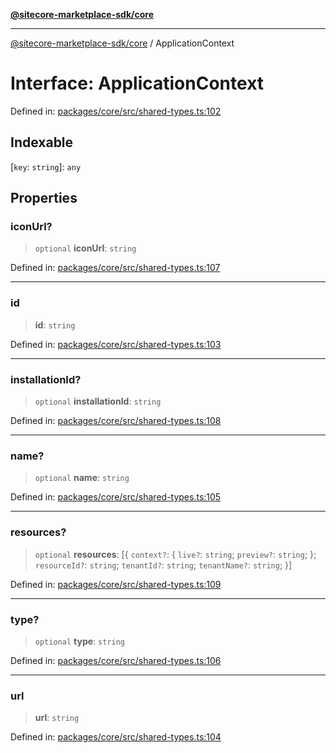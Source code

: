 [**@sitecore-marketplace-sdk/core**](../README.md)

***

[@sitecore-marketplace-sdk/core](../README.md) / ApplicationContext

# Interface: ApplicationContext

Defined in: [packages/core/src/shared-types.ts:102](https://github.com/Sitecore/sitecore-marketplace-sdk/blob/a90ac03b493793ea5a7d42ef9fc0d2eccdf4f1fb/packages/core/src/shared-types.ts#L102)

## Indexable

\[`key`: `string`\]: `any`

## Properties

### iconUrl?

> `optional` **iconUrl**: `string`

Defined in: [packages/core/src/shared-types.ts:107](https://github.com/Sitecore/sitecore-marketplace-sdk/blob/a90ac03b493793ea5a7d42ef9fc0d2eccdf4f1fb/packages/core/src/shared-types.ts#L107)

***

### id

> **id**: `string`

Defined in: [packages/core/src/shared-types.ts:103](https://github.com/Sitecore/sitecore-marketplace-sdk/blob/a90ac03b493793ea5a7d42ef9fc0d2eccdf4f1fb/packages/core/src/shared-types.ts#L103)

***

### installationId?

> `optional` **installationId**: `string`

Defined in: [packages/core/src/shared-types.ts:108](https://github.com/Sitecore/sitecore-marketplace-sdk/blob/a90ac03b493793ea5a7d42ef9fc0d2eccdf4f1fb/packages/core/src/shared-types.ts#L108)

***

### name?

> `optional` **name**: `string`

Defined in: [packages/core/src/shared-types.ts:105](https://github.com/Sitecore/sitecore-marketplace-sdk/blob/a90ac03b493793ea5a7d42ef9fc0d2eccdf4f1fb/packages/core/src/shared-types.ts#L105)

***

### resources?

> `optional` **resources**: \[\{ `context?`: \{ `live?`: `string`; `preview?`: `string`; \}; `resourceId?`: `string`; `tenantId?`: `string`; `tenantName?`: `string`; \}\]

Defined in: [packages/core/src/shared-types.ts:109](https://github.com/Sitecore/sitecore-marketplace-sdk/blob/a90ac03b493793ea5a7d42ef9fc0d2eccdf4f1fb/packages/core/src/shared-types.ts#L109)

***

### type?

> `optional` **type**: `string`

Defined in: [packages/core/src/shared-types.ts:106](https://github.com/Sitecore/sitecore-marketplace-sdk/blob/a90ac03b493793ea5a7d42ef9fc0d2eccdf4f1fb/packages/core/src/shared-types.ts#L106)

***

### url

> **url**: `string`

Defined in: [packages/core/src/shared-types.ts:104](https://github.com/Sitecore/sitecore-marketplace-sdk/blob/a90ac03b493793ea5a7d42ef9fc0d2eccdf4f1fb/packages/core/src/shared-types.ts#L104)
